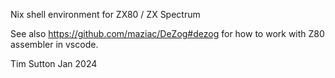 Nix shell environment for ZX80 / ZX Spectrum

See also https://github.com/maziac/DeZog#dezog for how to work with Z80 assembler in vscode.

Tim Sutton
Jan 2024
